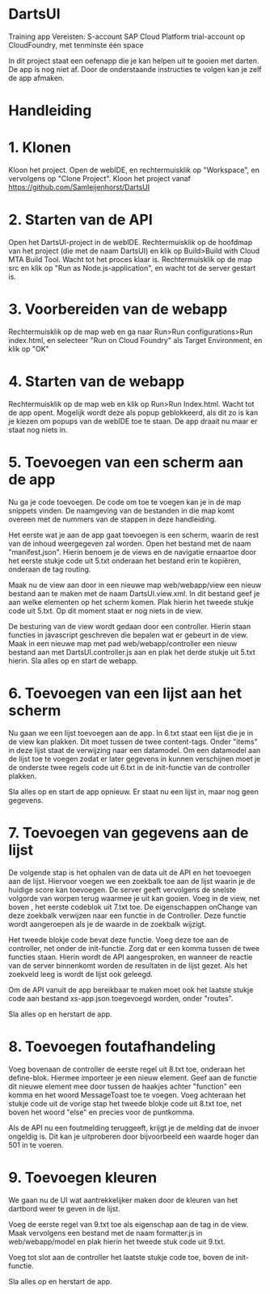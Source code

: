 # DartsUI
Training app
Vereisten:
S-account
SAP Cloud Platform trial-account op CloudFoundry, met tenminste één space

In dit project staat een oefenapp die je kan helpen uit te gooien met darten. De app is nog niet af. Door de onderstaande instructies te volgen kan je zelf de app afmaken.

# Handleiding
# 1. Klonen

Kloon het project. Open de webIDE, en rechtermuisklik op "Workspace", en vervolgens op "Clone Project". Kloon het project vanaf https://github.com/Samleijenhorst/DartsUI

# 2. Starten van de API

Open het DartsUI-project in de webIDE. Rechtermuisklik op de hoofdmap van het project (die met de naam DartsUI) en klik op Build>Build with Cloud MTA Build Tool. Wacht tot het proces klaar is. Rechtermuisklik op de map src en klik op "Run as Node.js-application", en wacht tot de server gestart is.

# 3. Voorbereiden van de webapp

Rechtermuisklik op de map web en ga naar Run>Run configurations>Run index.html, en selecteer "Run on Cloud Foundry" als Target Environment, en klik op "OK"

# 4. Starten van de webapp

Rechtermuisklik op de map web en klik op Run>Run Index.html. Wacht tot de app opent. Mogelijk wordt deze als popup geblokkeerd, als dit zo is kan je kiezen om popups van de webIDE toe te staan. De app draait nu maar er staat nog niets in.

# 5. Toevoegen van een scherm aan de app

Nu ga je code toevoegen. De code om toe te voegen kan je in de map snippets vinden. De naamgeving van de bestanden in die map komt overeen met de nummers van de stappen in deze handleiding.

Het eerste wat je aan de app gaat toevoegen is een scherm, waarin de rest van de inhoud weergegeven zal worden. Open het bestand met de naam "manifest.json". Hierin benoem je de views en de navigatie ernaartoe door het eerste stukje code uit 5.txt onderaan het bestand erin te kopiëren, onderaan de tag routing.

Maak nu de view aan door in een nieuwe map web/webapp/view een nieuw bestand aan te maken met de naam DartsUI.view.xml. In dit bestand geef je aan welke elementen op het scherm komen. Plak hierin het tweede stukje code uit 5.txt. Op dit moment staat er nog niets in de view.

De besturing van de view wordt gedaan door een controller. Hierin staan functies in javascript geschreven die bepalen wat er gebeurt in de view. Maak in een nieuwe map met pad web/webapp/controller een nieuw bestand aan met DartsUI.controller.js aan en plak het derde stukje uit 5.txt hierin. Sla alles op en start de webapp.

# 6. Toevoegen van een lijst aan het scherm

Nu gaan we een lijst toevoegen aan de app. In 6.txt staat een lijst die je in de view kan plakken. Dit moet tussen de twee content-tags. Onder "items" in deze lijst staat de verwijzing naar een datamodel. Om een datamodel aan de lijst toe te voegen zodat er later gegevens in kunnen verschijnen moet je de onderste twee regels code uit 6.txt in de init-functie van de controller plakken.
  
Sla alles op en start de app opnieuw. Er staat nu een lijst in, maar nog geen gegevens.

# 7. Toevoegen van gegevens aan de lijst

De volgende stap is het ophalen van de data uit de API en het toevoegen aan de lijst. Hiervoor voegen we een zoekbalk toe aan de lijst waarin je de huidige score kan toevoegen. De server geeft vervolgens de snelste volgorde van worpen terug waarmee je uit kan gooien. Voeg in de view, net boven <items>, het eerste codeblok uit 7.txt toe. De eigenschappen onChange van deze zoekbalk verwijzen naar een functie in de Controller. Deze functie wordt aangeroepen als je de waarde in de zoekbalk wijzigt.

Het tweede blokje code bevat deze functie. Voeg deze toe aan de controller, net onder de init-functie. Zorg dat er een komma tussen de twee functies staan. Hierin wordt de API aangesproken, en wanneer de reactie van de server binnenkomt worden de resultaten in de lijst gezet. Als het zoekveld leeg is wordt de lijst ook geleegd.

Om de API vanuit de app bereikbaar te maken moet ook het laatste stukje code aan bestand xs-app.json toegevoegd worden, onder "routes". 

Sla alles op en herstart de app.

# 8. Toevoegen foutafhandeling

Voeg bovenaan de controller de eerste regel uit 8.txt toe, onderaan het define-blok. Hiermee importeer je een nieuw element. Geef aan de functie dit nieuwe element mee door tussen de haakjes achter "function" een komma en het woord MessageToast toe te voegen. Voeg achteraan het stukje code uit de vorige stap het tweede blokje code uit 8.txt toe, net boven het woord "else" en precies voor de puntkomma. 

Als de API nu een foutmelding teruggeeft, krijgt je de melding dat de invoer ongeldig is. Dit kan je uitproberen door bijvoorbeeld een waarde hoger dan 501 in te voeren.

# 9. Toevoegen kleuren

We gaan nu de UI wat aantrekkelijker maken door de kleuren van het dartbord weer te geven in de lijst.

Voeg de eerste regel van 9.txt toe als eigenschap aan de tag <StandardListItem> in de view. Maak vervolgens een bestand met de naam formatter.js in web/webapp/model en plak hierin het tweede stuk code uit 9.txt. 
 
Voeg tot slot aan de controller het laatste stukje code toe, boven de init-functie.
  
 Sla alles op en herstart de app.
